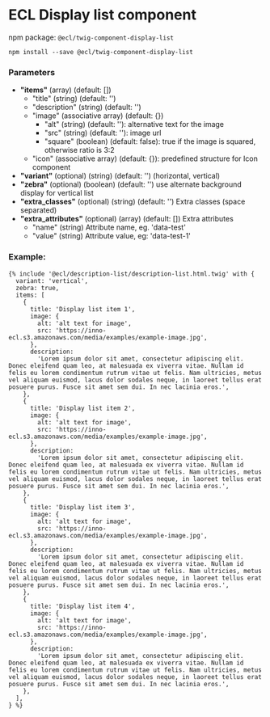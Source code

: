# ECL Display list component

npm package: `@ecl/twig-component-display-list`

```shell
npm install --save @ecl/twig-component-display-list
```

### Parameters

- **"items"** (array) (default: [])
  - "title" (string) (default: '')
  - "description" (string) (default: '')
  - "image" (associative array) (default: {})
    - "alt" (string) (default: ''): alternative text for the image
    - "src" (string) (default: ''): image url
    - "square" (boolean) (default: false): true if the image is squared, otherwise ratio is 3:2
  - "icon" (associative array) (default: {}): predefined structure for Icon component
- **"variant"** (optional) (string) (default: '') (horizontal, vertical)
- **"zebra"** (optional) (boolean) (default: '') use alternate background display for vertical list
- **"extra_classes"** (optional) (string) (default: '') Extra classes (space separated)
- **"extra_attributes"** (optional) (array) (default: []) Extra attributes
  - "name" (string) Attribute name, eg. 'data-test'
  - "value" (string) Attribute value, eg: 'data-test-1'

### Example:

<!-- prettier-ignore -->
```twig
{% include '@ecl/description-list/description-list.html.twig' with { 
  variant: 'vertical',
  zebra: true,
  items: [
    {
      title: 'Display list item 1',
      image: {
        alt: 'alt text for image',
        src: 'https://inno-ecl.s3.amazonaws.com/media/examples/example-image.jpg',
      },
      description:
        'Lorem ipsum dolor sit amet, consectetur adipiscing elit. Donec eleifend quam leo, at malesuada ex viverra vitae. Nullam id felis eu lorem condimentum rutrum vitae ut felis. Nam ultricies, metus vel aliquam euismod, lacus dolor sodales neque, in laoreet tellus erat posuere purus. Fusce sit amet sem dui. In nec lacinia eros.',
    },
    {
      title: 'Display list item 2',
      image: {
        alt: 'alt text for image',
        src: 'https://inno-ecl.s3.amazonaws.com/media/examples/example-image.jpg',
      },
      description:
        'Lorem ipsum dolor sit amet, consectetur adipiscing elit. Donec eleifend quam leo, at malesuada ex viverra vitae. Nullam id felis eu lorem condimentum rutrum vitae ut felis. Nam ultricies, metus vel aliquam euismod, lacus dolor sodales neque, in laoreet tellus erat posuere purus. Fusce sit amet sem dui. In nec lacinia eros.',
    },
    {
      title: 'Display list item 3',
      image: {
        alt: 'alt text for image',
        src: 'https://inno-ecl.s3.amazonaws.com/media/examples/example-image.jpg',
      },
      description:
        'Lorem ipsum dolor sit amet, consectetur adipiscing elit. Donec eleifend quam leo, at malesuada ex viverra vitae. Nullam id felis eu lorem condimentum rutrum vitae ut felis. Nam ultricies, metus vel aliquam euismod, lacus dolor sodales neque, in laoreet tellus erat posuere purus. Fusce sit amet sem dui. In nec lacinia eros.',
    },
    {
      title: 'Display list item 4',
      image: {
        alt: 'alt text for image',
        src: 'https://inno-ecl.s3.amazonaws.com/media/examples/example-image.jpg',
      },
      description:
        'Lorem ipsum dolor sit amet, consectetur adipiscing elit. Donec eleifend quam leo, at malesuada ex viverra vitae. Nullam id felis eu lorem condimentum rutrum vitae ut felis. Nam ultricies, metus vel aliquam euismod, lacus dolor sodales neque, in laoreet tellus erat posuere purus. Fusce sit amet sem dui. In nec lacinia eros.',
    },
  ],
} %}
```
